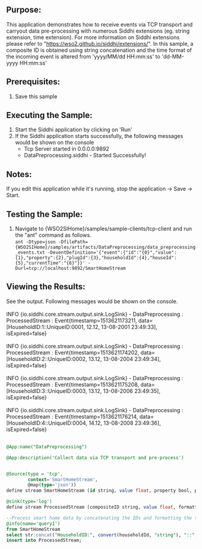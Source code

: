 

## Purpose:
This application demonstrates how to receive events via TCP transport and carryout data pre-processing with numerous Siddhi extensions (eg. string extension, time extension). For more information on Siddhi extensions please refer to "https://wso2.github.io/siddhi/extensions/". In this sample, a composite ID is obtained using string concatenation and the time format of the incoming event is altered from 'yyyy/MM/dd HH:mm:ss' to 'dd-MM-yyyy HH:mm:ss'

## Prerequisites:
1) Save this sample

## Executing the Sample:
1) Start the Siddhi application by clicking on 'Run'
2) If the Siddhi application starts successfully, the following messages would be shown on the console
    * Tcp Server started in 0.0.0.0:9892
    * DataPreprocessing.siddhi - Started Successfully!
## Notes:
If you edit this application while it's running, stop the application -> Save -> Start.

## Testing the Sample:
1) Navigate to {WSO2SIHome}/samples/sample-clients/tcp-client and run the "ant" command as follows.<br/>
`ant -Dtype=json -DfilePath={WSO2SIHome}/samples/artifacts/DataPreprocessing/data_preprocessing_events.txt
-DeventDefinition='{"event":{"id":"{0}","value":{1},"property":{2},"plugId":{3},"householdId":{4},"houseId":{5},"currentTime":"{6}"}}' -Durl=tcp://localhost:9892/SmartHomeStream`

## Viewing the Results:
See the output. Following messages would be shown on the console.<br/><br/>
INFO {io.siddhi.core.stream.output.sink.LogSink} - DataPreprocessing : ProcessedStream : Event{timestamp=1513621173211, data=[HouseholdID:1::UniqueID:0001, 12.12, 13-08-2001 23:49:33], isExpired=false}<br/><br/>
INFO {io.siddhi.core.stream.output.sink.LogSink} - DataPreprocessing : ProcessedStream : Event{timestamp=1513621174202, data=[HouseholdID:2::UniqueID:0002, 13.12, 13-08-2004 23:49:34], isExpired=false}<br/><br/>
INFO {io.siddhi.core.stream.output.sink.LogSink} - DataPreprocessing : ProcessedStream : Event{timestamp=1513621175208, data=[HouseholdID:3::UniqueID:0003, 13.12, 13-08-2006 23:49:35], isExpired=false}<br/><br/>
INFO {io.siddhi.core.stream.output.sink.LogSink} - DataPreprocessing : ProcessedStream : Event{timestamp=1513621176214, data=[HouseholdID:4::UniqueID:0004, 14.12, 13-08-2008 23:49:36], isExpired=false}<br/><br/>



```sql
@App:name("DataPreprocessing")

@App:description('Collect data via TCP transport and pre-process')


@Source(type = 'tcp',
        context='SmartHomeStream',
        @map(type='json'))
define stream SmartHomeStream (id string, value float, property bool, plugId int, householdId int, houseId int, currentTime string);

@sink(type='log')
define stream ProcessedStream (compositeID string, value float, formattedTime string);

--Process smart home data by concatenating the IDs and formatting the time
@info(name='query1')
from SmartHomeStream
select str:concat("HouseholdID:", convert(householdId, "string"), "::", "UniqueID:", id) as compositeID, value, str:concat(currentTime, " ", time:currentTime()) as formattedTime
insert into ProcessedStream;
```